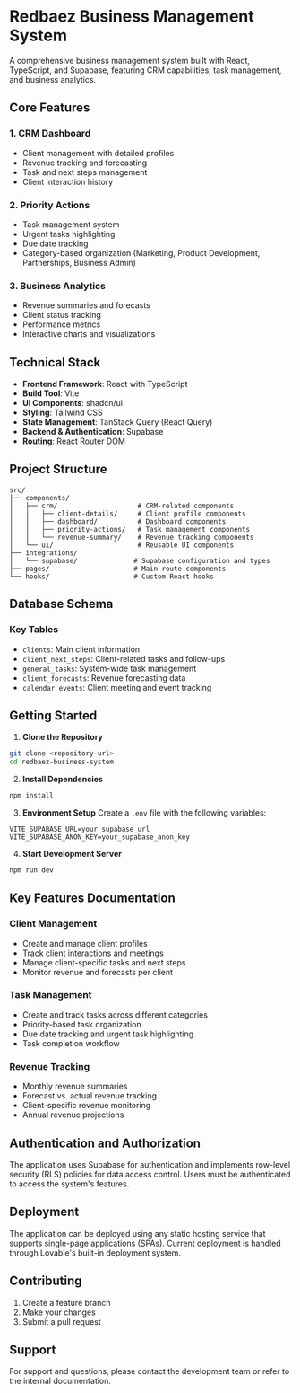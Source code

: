 # Redbaez Business Management System

A comprehensive business management system built with React, TypeScript, and Supabase, featuring CRM capabilities, task management, and business analytics.

## Core Features

### 1. CRM Dashboard
- Client management with detailed profiles
- Revenue tracking and forecasting
- Task and next steps management
- Client interaction history

### 2. Priority Actions
- Task management system
- Urgent tasks highlighting
- Due date tracking
- Category-based organization (Marketing, Product Development, Partnerships, Business Admin)

### 3. Business Analytics
- Revenue summaries and forecasts
- Client status tracking
- Performance metrics
- Interactive charts and visualizations

## Technical Stack

- **Frontend Framework**: React with TypeScript
- **Build Tool**: Vite
- **UI Components**: shadcn/ui
- **Styling**: Tailwind CSS
- **State Management**: TanStack Query (React Query)
- **Backend & Authentication**: Supabase
- **Routing**: React Router DOM

## Project Structure

```
src/
├── components/
│   ├── crm/                    # CRM-related components
│   │   ├── client-details/     # Client profile components
│   │   ├── dashboard/          # Dashboard components
│   │   ├── priority-actions/   # Task management components
│   │   └── revenue-summary/    # Revenue tracking components
│   └── ui/                     # Reusable UI components
├── integrations/
│   └── supabase/              # Supabase configuration and types
├── pages/                     # Main route components
└── hooks/                     # Custom React hooks
```

## Database Schema

### Key Tables
- `clients`: Main client information
- `client_next_steps`: Client-related tasks and follow-ups
- `general_tasks`: System-wide task management
- `client_forecasts`: Revenue forecasting data
- `calendar_events`: Client meeting and event tracking

## Getting Started

1. **Clone the Repository**
```bash
git clone <repository-url>
cd redbaez-business-system
```

2. **Install Dependencies**
```bash
npm install
```

3. **Environment Setup**
Create a `.env` file with the following variables:
```env
VITE_SUPABASE_URL=your_supabase_url
VITE_SUPABASE_ANON_KEY=your_supabase_anon_key
```

4. **Start Development Server**
```bash
npm run dev
```

## Key Features Documentation

### Client Management
- Create and manage client profiles
- Track client interactions and meetings
- Manage client-specific tasks and next steps
- Monitor revenue and forecasts per client

### Task Management
- Create and track tasks across different categories
- Priority-based task organization
- Due date tracking and urgent task highlighting
- Task completion workflow

### Revenue Tracking
- Monthly revenue summaries
- Forecast vs. actual revenue tracking
- Client-specific revenue monitoring
- Annual revenue projections

## Authentication and Authorization

The application uses Supabase for authentication and implements row-level security (RLS) policies for data access control. Users must be authenticated to access the system's features.

## Deployment

The application can be deployed using any static hosting service that supports single-page applications (SPAs). Current deployment is handled through Lovable's built-in deployment system.

## Contributing

1. Create a feature branch
2. Make your changes
3. Submit a pull request

## Support

For support and questions, please contact the development team or refer to the internal documentation.